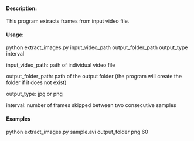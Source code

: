 #### Description:

This program extracts frames from input video file.


#### Usage: 

python extract_images.py input_video_path output_folder_path output_type interval

input_video_path: path of individual video file

output_folder_path: path of the output folder (the program will create the folder if it does not exist)

output_type: jpg or png

interval: number of frames skipped between two consecutive samples



#### Examples

python extract_images.py sample.avi output_folder png 60